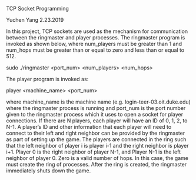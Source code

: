 TCP Socket Programming

Yuchen Yang
2.23.2019

In this project, TCP sockets are used as the mechanism for communication between the
ringmaster and player processes. The ringmaster program is invoked as shown below, where
num_players must be greater than 1 and num_hops must be greater than or equal to zero
and less than or equal to 512.

sudo ./ringmaster <port_num> <num_players> <num_hops>

The player program is invoked as:

player <machine_name> <port_num>

where machine_name is the machine name (e.g. login-teer-03.oit.duke.edu) where the
ringmaster process is running and port_num is the port number given to the ringmaster
process which it uses to open a socket for player connections. If there are N players, each
player will have an ID of 0, 1, 2, to N-1. A player’s ID and other information that each player will
need to connect to their left and right neighbor can be provided by the ringmaster as part of
setting up the game. The players are connected in the ring such that the left neighbor of player i
is player i-1 and the right neighbor is player i+1. Player 0 is the right neighbor of player N-1,
and Player N-1 is the left neighbor of player 0.
Zero is a valid number of hops. In this case, the game must create the ring of processes. After
the ring is created, the ringmaster immediately shuts down the game.
